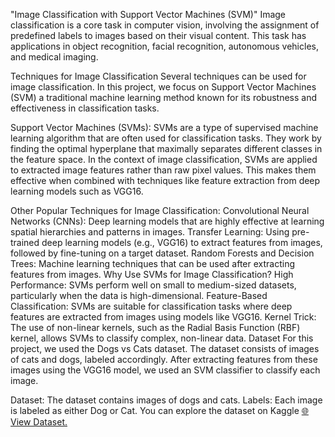 "Image Classification with Support Vector Machines (SVM)"
Image classification is a core task in computer vision, involving the assignment of predefined labels to images based on their visual content. 
This task has applications in object recognition, facial recognition, autonomous vehicles, and medical imaging.

Techniques for Image Classification
Several techniques can be used for image classification. 
In this project, we focus on Support Vector Machines (SVM) a traditional machine learning method known for its robustness and effectiveness in classification tasks.

Support Vector Machines (SVMs):
SVMs are a type of supervised machine learning algorithm that are often used for classification tasks. 
They work by finding the optimal hyperplane that maximally separates different classes in the feature space. 
In the context of image classification, SVMs are applied to extracted image features rather than raw pixel values. 
This makes them effective when combined with techniques like feature extraction from deep learning models such as VGG16.

Other Popular Techniques for Image Classification:
Convolutional Neural Networks (CNNs): Deep learning models that are highly effective at learning spatial hierarchies and patterns in images.
Transfer Learning: Using pre-trained deep learning models (e.g., VGG16) to extract features from images, followed by fine-tuning on a target dataset.
Random Forests and Decision Trees: Machine learning techniques that can be used after extracting features from images.
Why Use SVMs for Image Classification?
High Performance: SVMs perform well on small to medium-sized datasets, particularly when the data is high-dimensional.
Feature-Based Classification: SVMs are suitable for classification tasks where deep features are extracted from images using models like VGG16.
Kernel Trick: The use of non-linear kernels, such as the Radial Basis Function (RBF) kernel, allows SVMs to classify complex, non-linear data.
Dataset
For this project, we used the Dogs vs Cats dataset. The dataset consists of images of cats and dogs, labeled accordingly. After extracting features from these images using the VGG16 model, we used an SVM classifier to classify each image.

Dataset: The dataset contains images of dogs and cats.
Labels: Each image is labeled as either Dog or Cat.
You can explore the dataset on Kaggle [🌐 View Dataset.](https://www.kaggle.com/c/dogs-vs-cats/data)
